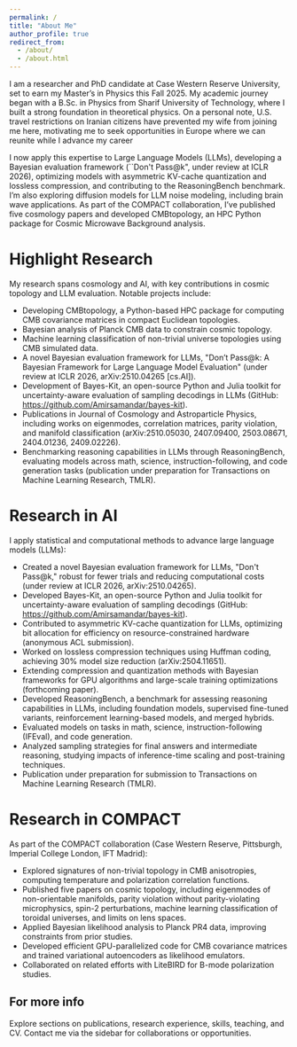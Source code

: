 ```yaml
---
permalink: /
title: "About Me"
author_profile: true
redirect_from: 
  - /about/
  - /about.html
---
```

I am a researcher and PhD candidate at Case Western Reserve University, set to earn my Master’s in Physics this Fall 2025. My academic journey began with a B.Sc. in Physics from Sharif University of Technology, where I built a strong foundation in theoretical physics. On a personal note, U.S. travel restrictions on Iranian citizens have prevented my wife from joining me here, motivating me to seek opportunities in Europe where we can reunite while I advance my career

I now apply this expertise to Large Language Models (LLMs), developing a Bayesian evaluation framework (``Don't Pass@k", under review at ICLR 2026), optimizing models with asymmetric KV-cache quantization and lossless compression, and contributing to the ReasoningBench benchmark. I’m also exploring diffusion models for LLM noise modeling, including brain wave applications.
As part of the COMPACT collaboration, I’ve published five cosmology papers and developed CMBtopology, an HPC Python package for Cosmic Microwave Background analysis. 

Highlight Research
======
My research spans cosmology and AI, with key contributions in cosmic topology and LLM evaluation. Notable projects include:

- Developing CMBtopology, a Python-based HPC package for computing CMB covariance matrices in compact Euclidean topologies.
- Bayesian analysis of Planck CMB data to constrain cosmic topology.
- Machine learning classification of non-trivial universe topologies using CMB simulated data.
- A novel Bayesian evaluation framework for LLMs, "Don’t Pass@k: A Bayesian Framework for Large Language Model Evaluation" (under review at ICLR 2026, arXiv:2510.04265 [cs.AI]).
- Development of Bayes-Kit, an open-source Python and Julia toolkit for uncertainty-aware evaluation of sampling decodings in LLMs (GitHub: https://github.com/Amirsamandar/bayes-kit).
- Publications in Journal of Cosmology and Astroparticle Physics, including works on eigenmodes, correlation matrices, parity violation, and manifold classification (arXiv:2510.05030, 2407.09400, 2503.08671, 2404.01236, 2409.02226).
- Benchmarking reasoning capabilities in LLMs through ReasoningBench, evaluating models across math, science, instruction-following, and code generation tasks (publication under preparation for Transactions on Machine Learning Research, TMLR).


Research in AI
======
I apply statistical and computational methods to advance large language models (LLMs):
- Created a novel Bayesian evaluation framework for LLMs, "Don't Pass@k," robust for fewer trials and reducing computational costs (under review at ICLR 2026, arXiv:2510.04265).
- Developed Bayes-Kit, an open-source Python and Julia toolkit for uncertainty-aware evaluation of sampling decodings (GitHub: https://github.com/Amirsamandar/bayes-kit).
- Contributed to asymmetric KV-cache quantization for LLMs, optimizing bit allocation for efficiency on resource-constrained hardware (anonymous ACL submission).
- Worked on lossless compression techniques using Huffman coding, achieving 30% model size reduction (arXiv:2504.11651).
- Extending compression and quantization methods with Bayesian frameworks for GPU algorithms and large-scale training optimizations (forthcoming paper).
- Developed ReasoningBench, a benchmark for assessing reasoning capabilities in LLMs, including foundation models, supervised fine-tuned variants, reinforcement learning-based models, and merged hybrids.
- Evaluated models on tasks in math, science, instruction-following (IFEval), and code generation.
- Analyzed sampling strategies for final answers and intermediate reasoning, studying impacts of inference-time scaling and post-training techniques.
- Publication under preparation for submission to Transactions on Machine Learning Research (TMLR).

Research in COMPACT
======
As part of the COMPACT collaboration (Case Western Reserve, Pittsburgh, Imperial College London, IFT Madrid):
- Explored signatures of non-trivial topology in CMB anisotropies, computing temperature and polarization correlation functions.
- Published five papers on cosmic topology, including eigenmodes of non-orientable manifolds, parity violation without parity-violating microphysics, spin-2 perturbations, machine learning classification of toroidal universes, and limits on lens spaces.
- Applied Bayesian likelihood analysis to Planck PR4 data, improving constraints from prior studies.
- Developed efficient GPU-parallelized code for CMB covariance matrices and trained variational autoencoders as likelihood emulators.
- Collaborated on related efforts with LiteBIRD for B-mode polarization studies.


For more info
------
Explore sections on publications, research experience, skills, teaching, and CV. Contact me via the sidebar for collaborations or opportunities.
